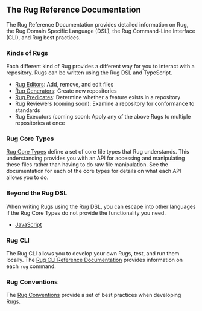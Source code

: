 ## The Rug Reference Documentation

The Rug Reference Documentation provides detailed information on Rug,
the Rug Domain Specific Language (DSL), the Rug Command-Line Interface
(CLI), and Rug best practices.

### Kinds of Rugs

Each different kind of Rug provides a different way for you to
interact with a repository.  Rugs can be written using the Rug DSL and
TypeScript.

-   [Rug Editors](rug-editors.md): Add, remove, and edit files
-   [Rug Generators](rug-generators.md): Create new repositories
-   [Rug Predicates](rug-predicates.md): Determine whether a feature exists in a repository
-   Rug Reviewers (coming soon): Examine a repository for conformance to standards
-   Rug Executors (coming soon): Apply any of the above Rugs to multiple repositories at once

### Rug Core Types

[Rug Core Types](types/index.md) define a set of core file types that
Rug understands.  This understanding provides you with an API for
accessing and manipulating these files rather than having to do raw
file manipulation.  See the documentation for each of the core types
for details on what each API allows you to do.

### Beyond the Rug DSL

When writing Rugs using the Rug DSL, you can escape into other
languages if the Rug Core Types do not provide the functionality you
need.

-   [JavaScript](escape/rug-javascript.md)

### Rug CLI

The Rug CLI allows you to develop your own Rugs, test, and run them
locally.  The [Rug CLI Reference Documentation][cli] provides
information on each `rug` command.

[cli]: rug-cli-commands.md


### Rug Conventions

The [Rug Conventions][conventions] provide a set of best practices
when developing Rugs.

[conventions]: rug-conventions.md
